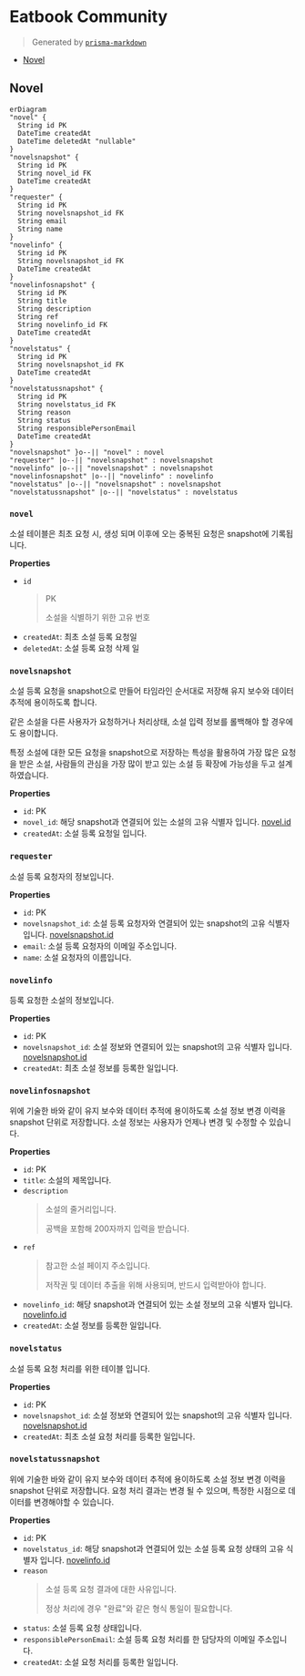 # Eatbook Community
> Generated by [`prisma-markdown`](https://github.com/samchon/prisma-markdown)

- [Novel](#novel)

## Novel
```mermaid
erDiagram
"novel" {
  String id PK
  DateTime createdAt
  DateTime deletedAt "nullable"
}
"novelsnapshot" {
  String id PK
  String novel_id FK
  DateTime createdAt
}
"requester" {
  String id PK
  String novelsnapshot_id FK
  String email
  String name
}
"novelinfo" {
  String id PK
  String novelsnapshot_id FK
  DateTime createdAt
}
"novelinfosnapshot" {
  String id PK
  String title
  String description
  String ref
  String novelinfo_id FK
  DateTime createdAt
}
"novelstatus" {
  String id PK
  String novelsnapshot_id FK
  DateTime createdAt
}
"novelstatussnapshot" {
  String id PK
  String novelstatus_id FK
  String reason
  String status
  String responsiblePersonEmail
  DateTime createdAt
}
"novelsnapshot" }o--|| "novel" : novel
"requester" |o--|| "novelsnapshot" : novelsnapshot
"novelinfo" |o--|| "novelsnapshot" : novelsnapshot
"novelinfosnapshot" |o--|| "novelinfo" : novelinfo
"novelstatus" |o--|| "novelsnapshot" : novelsnapshot
"novelstatussnapshot" |o--|| "novelstatus" : novelstatus
```

### `novel`
소설 테이블은 최초 요청 시, 생성 되며 이후에 오는 중복된 요청은 snapshot에 기록됩니다.

**Properties**
  - `id`
    > PK
    > 
    > 소설을 식별하기 위한 고유 번호
  - `createdAt`: 최초 소설 등록 요청일
  - `deletedAt`: 소설 등록 요청 삭제 일

### `novelsnapshot`
소설 등록 요청을 snapshot으로 만들어 타임라인 순서대로 저장해 유지 보수와 데이터 추적에 용이하도록 합니다.

같은 소설을 다른 사용자가 요청하거나 처리상태, 소설 입력 정보를 롤백해야 할 경우에도 용이합니다.

특정 소설에 대한 모든 요청을 snapshot으로 저장하는 특성을 활용하여 가장 많은 요청을 받은 소설,
사람들의 관심을 가장 많이 받고 있는 소설 등 확장에 가능성을 두고 설계하였습니다.

**Properties**
  - `id`: PK
  - `novel_id`: 해당 snapshot과 연결되어 있는 소설의 고유 식별자 입니다. [novel.id](#novel)
  - `createdAt`: 소설 등록 요청일 입니다.

### `requester`
소설 등록 요청자의 정보입니다.

**Properties**
  - `id`: PK
  - `novelsnapshot_id`: 소설 등록 요청자와 연결되어 있는 snapshot의 고유 식별자 입니다. [novelsnapshot.id](#novelsnapshot)
  - `email`: 소설 등록 요청자의 이메일 주소입니다.
  - `name`: 소설 요청자의 이름입니다.

### `novelinfo`
등록 요청한 소설의 정보입니다.

**Properties**
  - `id`: PK
  - `novelsnapshot_id`: 소설 정보와 연결되어 있는 snapshot의 고유 식별자 입니다. [novelsnapshot.id](#novelsnapshot)
  - `createdAt`: 최초 소설 정보를 등록한 일입니다.

### `novelinfosnapshot`
위에 기술한 바와 같이 유지 보수와 데이터 추적에 용이하도록 소설 정보 변경 이력을 snapshot 단위로 저장합니다.
소설 정보는 사용자가 언제나 변경 및 수정할 수 있습니다.

**Properties**
  - `id`: PK
  - `title`: 소설의 제목입니다.
  - `description`
    > 소설의 줄거리입니다.
    > 
    > 공백을 포함해 200자까지 입력을 받습니다.
  - `ref`
    > 참고한 소설 페이지 주소입니다.
    > 
    > 저작권 및 데이터 추출을 위해 사용되며, 반드시 입력받아야 합니다.
  - `novelinfo_id`: 해당 snapshot과 연결되어 있는 소설 정보의 고유 식별자 입니다. [novelinfo.id](#novelinfo)
  - `createdAt`: 소설 정보를 등록한 일입니다.

### `novelstatus`
소설 등록 요청 처리를 위한 테이블 입니다.

**Properties**
  - `id`: PK
  - `novelsnapshot_id`: 소설 정보와 연결되어 있는 snapshot의 고유 식별자 입니다. [novelsnapshot.id](#novelsnapshot)
  - `createdAt`: 최초 소설 요청 처리를 등록한 일입니다.

### `novelstatussnapshot`
위에 기술한 바와 같이 유지 보수와 데이터 추적에 용이하도록 소설 정보 변경 이력을 snapshot 단위로 저장합니다.
요청 처리 결과는 변경 될 수 있으며, 특정한 시점으로 데이터를 변경해야할 수 있습니다.

**Properties**
  - `id`: PK
  - `novelstatus_id`: 해당 snapshot과 연결되어 있는 소설 등록 요청 상태의 고유 식별자 입니다. [novelinfo.id](#novelinfo)
  - `reason`
    > 소설 등록 요청 결과에 대한 사유입니다.
    > 
    > 정상 처리에 경우 "완료"와 같은 형식 통일이 필요합니다.
  - `status`: 소설 등록 요청 상태입니다.
  - `responsiblePersonEmail`: 소설 등록 요청 처리를 한 담당자의 이메일 주소입니다.
  - `createdAt`: 소설 요청 처리를 등록한 일입니다.
